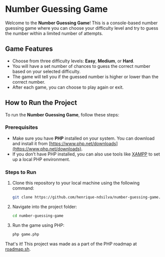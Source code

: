 # Number Guessing Game

Welcome to the **Number Guessing Game**! This is a console-based number guessing game where you can choose your difficulty level and try to guess the number within a limited number of attempts.

## Game Features
- Choose from three difficulty levels: **Easy**, **Medium**, or **Hard**.
- You will have a set number of chances to guess the correct number based on your selected difficulty.
- The game will tell you if the guessed number is higher or lower than the correct number.
- After each game, you can choose to play again or exit.

## How to Run the Project

To run the **Number Guessing Game**, follow these steps:

### Prerequisites
- Make sure you have **PHP** installed on your system. You can download and install it from [https://www.php.net/downloads](https://www.php.net/downloads).
- If you don’t have PHP installed, you can also use tools like [XAMPP](https://www.apachefriends.org/index.html) to set up a local PHP environment.

### Steps to Run
1. Clone this repository to your local machine using the following command:
    ```bash
    git clone https://github.com/henrique-ndsilva/number-guessing-game.git
    ```

2. Navigate into the project folder:
    ```bash
    cd number-guessing-game
    ```

3. Run the game using PHP:
    ```bash
    php game.php
    ```

That's it! This project was made as a part of the PHP roadmap at [roadmap.sh](https://roadmap.sh/projects/number-guessing-game).